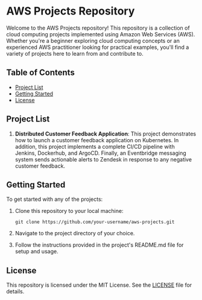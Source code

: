 # AWS Projects Repository

Welcome to the AWS Projects repository! This repository is a collection of cloud computing projects implemented using Amazon Web Services (AWS). Whether you're a beginner exploring cloud computing concepts or an experienced AWS practitioner looking for practical examples, you'll find a variety of projects here to learn from and contribute to.

## Table of Contents

- [Project List](#project-list)
- [Getting Started](#getting-started)
- [License](#license)

## Project List

1. **Distributed Customer Feedback Application**: This project demonstrates how to launch a customer feedback application on Kubernetes. In addition, this project implements a complete CI/CD pipeline with Jenkins, Dockerhub, and ArgoCD. Finally, an Eventbridge messaging system sends actionable alerts to Zendesk in response to any negative customer feedback.
   
## Getting Started

To get started with any of the projects:

1. Clone this repository to your local machine:

    ```
    git clone https://github.com/your-username/aws-projects.git
    ```

2. Navigate to the project directory of your choice.

3. Follow the instructions provided in the project's README.md file for setup and usage.


## License

This repository is licensed under the MIT License. See the [LICENSE](LICENSE.md) file for details.
